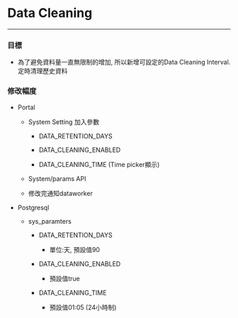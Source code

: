 # Data Cleaning

---

### 目標

* 為了避免資料量一直無限制的增加, 所以新增可設定的Data Cleaning Interval. 定時清理歷史資料

### 修改幅度

* Portal

  * System Setting 加入參數

    * DATA\_RETENTION\_DAYS

    * DATA\_CLEANING\_ENABLED

    * DATA\_CLEANING\_TIME \(Time picker顯示\)

  * System/params API

  * 修改完通知dataworker

* Postgresql

  * sys\_paramters

    * DATA\_RETENTION\_DAYS

      * 單位:天, 預設值90

    * DATA\_CLEANING\_ENABLED

      * 預設值true

    * DATA\_CLEANING\_TIME

      * 預設值01:05 \(24小時制\)



